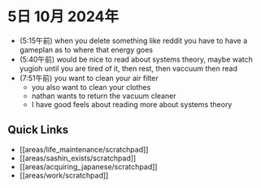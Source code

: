 # 5日 10月 2024年
- (5:15午前) when you delete something like reddit you have to have a gameplan as to where that energy goes
- (5:40午前) would be nice to read about systems theory, maybe watch yugioh until you are tired of it, then rest, then vaccuum then read
- (7:51午前) you want to clean your air filter
  - you also want to clean your clothes
  - nathan wants to return the vacuum cleaner
  - I have good feels about reading more about systems theory


 



## Quick Links
- [[areas/life_maintenance/scratchpad]]
- [[areas/sashin_exists/scratchpad]]
- [[areas/acquiring_japanese/scratchpad]]
- [[areas/work/scratchpad]]
